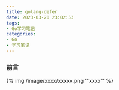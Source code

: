 ```yaml
---
title: golang-defer
date: 2023-03-20 23:02:53
tags:
- Go学习笔记
categories:
- Go
- 学习笔记
---
```


### 前言
<!-- more -->

{% img  /image/xxxx/xxxxx.png  '"xxxx"' %}